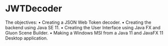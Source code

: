 # JWTDecoder
The objectives:
•	Creating a JSON Web Token decoder.
•	Creating the backend using Java SE 11.
•	Creating the User Interface using Java FX and Gluon Scene Builder.
•	Making a Windows MSI from a Java 11 and JavaFX 11 Desktop application.
